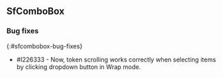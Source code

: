## SfComboBox

### Bug fixes
{:#sfcombobox-bug-fixes}

* \#I226333 - Now, token scrolling works correctly when selecting items by clicking dropdown button in Wrap mode.